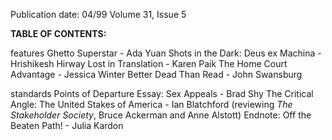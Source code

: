 Publication date: 04/99
Volume 31, Issue 5

**TABLE OF CONTENTS:**

features
Ghetto Superstar - Ada Yuan
Shots in the Dark: Deus ex Machina - Hrishikesh Hirway
Lost in Translation - Karen Paik
The Home Court Advantage - Jessica Winter
Better Dead Than Read - John Swansburg

standards
Points of Departure
Essay: Sex Appeals - Brad Shy
The Critical Angle: The United Stakes of America - Ian Blatchford (reviewing *The Stakeholder Society*, Bruce Ackerman and Anne Alstott)
Endnote: Off the Beaten Path! - Julia Kardon

